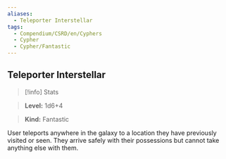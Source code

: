 ```yaml
---
aliases:
  - Teleporter Interstellar
tags:
  - Compendium/CSRD/en/Cyphers
  - Cypher
  - Cypher/Fantastic
---
```

  
    
## Teleporter Interstellar    
>[!info] Stats    
> **Level:** 1d6+4    
> **Kind:** Fantastic  
    
User teleports anywhere in the galaxy to a location they have previously visited or seen. They arrive safely with their possessions but cannot take anything else with them.